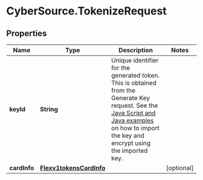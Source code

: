 # CyberSource.TokenizeRequest

## Properties
Name | Type | Description | Notes
------------ | ------------- | ------------- | -------------
**keyId** | **String** | Unique identifier for the generated token. This is obtained from the Generate Key request. See the [Java Script and Java examples](http://apps.cybersource.com/library/documentation/dev_guides/Secure_Acceptance_Flex/Key/html) on how to import the key and encrypt using the imported key. | 
**cardInfo** | [**Flexv1tokensCardInfo**](Flexv1tokensCardInfo.md) |  | [optional] 


